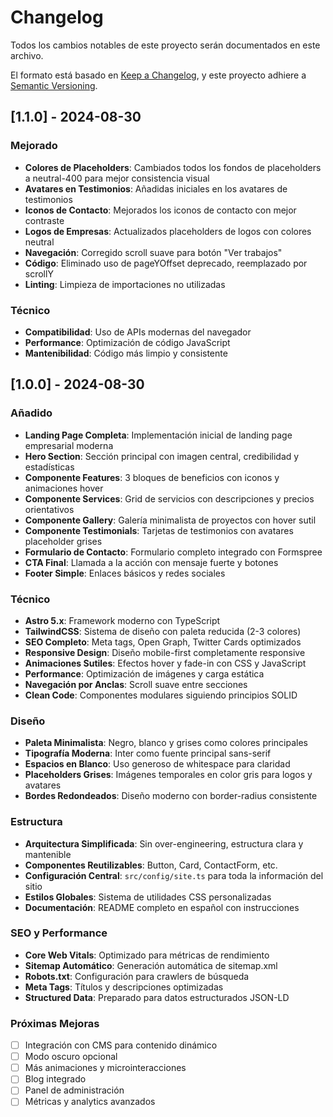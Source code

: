 # Changelog

Todos los cambios notables de este proyecto serán documentados en este archivo.

El formato está basado en [Keep a Changelog](https://keepachangelog.com/es-ES/1.0.0/),
y este proyecto adhiere a [Semantic Versioning](https://semver.org/spec/v2.0.0.html).

## [1.1.0] - 2024-08-30

### Mejorado
- **Colores de Placeholders**: Cambiados todos los fondos de placeholders a neutral-400 para mejor consistencia visual
- **Avatares en Testimonios**: Añadidas iniciales en los avatares de testimonios
- **Iconos de Contacto**: Mejorados los iconos de contacto con mejor contraste
- **Logos de Empresas**: Actualizados placeholders de logos con colores neutral
- **Navegación**: Corregido scroll suave para botón "Ver trabajos"
- **Código**: Eliminado uso de pageYOffset deprecado, reemplazado por scrollY
- **Linting**: Limpieza de importaciones no utilizadas

### Técnico
- **Compatibilidad**: Uso de APIs modernas del navegador
- **Performance**: Optimización de código JavaScript
- **Mantenibilidad**: Código más limpio y consistente

## [1.0.0] - 2024-08-30

### Añadido
- **Landing Page Completa**: Implementación inicial de landing page empresarial moderna
- **Hero Section**: Sección principal con imagen central, credibilidad y estadísticas
- **Componente Features**: 3 bloques de beneficios con iconos y animaciones hover
- **Componente Services**: Grid de servicios con descripciones y precios orientativos
- **Componente Gallery**: Galería minimalista de proyectos con hover sutil
- **Componente Testimonials**: Tarjetas de testimonios con avatares placeholder grises
- **Formulario de Contacto**: Formulario completo integrado con Formspree
- **CTA Final**: Llamada a la acción con mensaje fuerte y botones
- **Footer Simple**: Enlaces básicos y redes sociales

### Técnico
- **Astro 5.x**: Framework moderno con TypeScript
- **TailwindCSS**: Sistema de diseño con paleta reducida (2-3 colores)
- **SEO Completo**: Meta tags, Open Graph, Twitter Cards optimizados
- **Responsive Design**: Diseño mobile-first completamente responsive
- **Animaciones Sutiles**: Efectos hover y fade-in con CSS y JavaScript
- **Performance**: Optimización de imágenes y carga estática
- **Navegación por Anclas**: Scroll suave entre secciones
- **Clean Code**: Componentes modulares siguiendo principios SOLID

### Diseño
- **Paleta Minimalista**: Negro, blanco y grises como colores principales
- **Tipografía Moderna**: Inter como fuente principal sans-serif
- **Espacios en Blanco**: Uso generoso de whitespace para claridad
- **Placeholders Grises**: Imágenes temporales en color gris para logos y avatares
- **Bordes Redondeados**: Diseño moderno con border-radius consistente

### Estructura
- **Arquitectura Simplificada**: Sin over-engineering, estructura clara y mantenible
- **Componentes Reutilizables**: Button, Card, ContactForm, etc.
- **Configuración Central**: `src/config/site.ts` para toda la información del sitio
- **Estilos Globales**: Sistema de utilidades CSS personalizadas
- **Documentación**: README completo en español con instrucciones

### SEO y Performance
- **Core Web Vitals**: Optimizado para métricas de rendimiento
- **Sitemap Automático**: Generación automática de sitemap.xml
- **Robots.txt**: Configuración para crawlers de búsqueda
- **Meta Tags**: Títulos y descripciones optimizadas
- **Structured Data**: Preparado para datos estructurados JSON-LD

### Próximas Mejoras
- [ ] Integración con CMS para contenido dinámico
- [ ] Modo oscuro opcional
- [ ] Más animaciones y microinteracciones
- [ ] Blog integrado
- [ ] Panel de administración
- [ ] Métricas y analytics avanzados